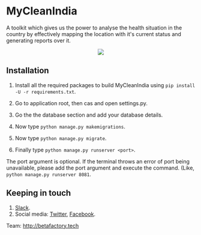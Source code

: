 # MyCleanIndia 
A toolkit which gives us the power to analyse the health situation in the country by effectively mapping the location with it's current status and generating reports over it.

<p align="center">
    <img src="https://user-images.githubusercontent.com/11073943/34643589-acee1936-f34c-11e7-999f-77b8e2bf62c7.png">
</p>

## Installation

1. Install all the required packages to build MyCleanIndia using `pip install -U -r requirements.txt`.

2. Go to application root, then cas and open settings.py.

3. Go the the database section and add your database details.

4. Now type `python manage.py makemigrations`.

5. Now type `python manage.py migrate`.

6. Finally type `python manage.py runserver <port>`.

The port argument is optional. If the terminal throws an error of port  being unavailable, please add the port argument and execute the command. (Like,  `python manage.py runserver 8081`.

## Keeping in touch

1. [Slack](https://mycleanindia.slack.com).
2. Social media: [Twitter](https://twitter.com/mycleanindiaapp), [Facebook](https://www.facebook.com/mycleanindiaapp).

Team: http://betafactory.tech 
